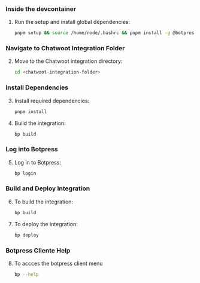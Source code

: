 ### Inside the devcontainer
1. Run the setup and install global dependencies:
   ```sh
   pnpm setup && source /home/node/.bashrc && pnpm install -g @botpress/cli
   ```

### Navigate to Chatwoot Integration Folder
2. Move to the Chatwoot integration directory:
   ```sh
   cd <chatwoot-integration-folder>
   ```

### Install Dependencies
3. Install required dependencies:
   ```sh
   pnpm install
   ```

4. Build the integration:
   ```sh
   bp build
   ```

### Log into Botpress
5. Log in to Botpress:
   ```sh
   bp login
   ```

### Build and Deploy Integration
6. To build the integration:
   ```sh
   bp build
   ```

7. To deploy the integration:
   ```sh
   bp deploy

### Botpress Cliente Help
8. To accces the botpress client menu
   ```sh
   bp --help
   
